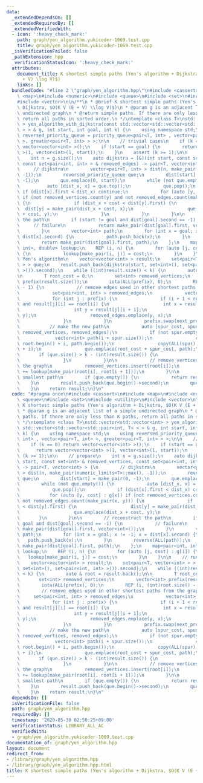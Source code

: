 ```yaml
---
data:
  _extendedDependsOn: []
  _extendedRequiredBy: []
  _extendedVerifiedWith:
  - icon: ':heavy_check_mark:'
    path: graph/yen_algorithm.yukicoder-1069.test.cpp
    title: graph/yen_algorithm.yukicoder-1069.test.cpp
  _isVerificationFailed: false
  _pathExtension: hpp
  _verificationStatusIcon: ':heavy_check_mark:'
  attributes:
    document_title: K shortest simple paths (Yen's algorithm + Dijkstra, $O(K V (E
      + V) \log V)$)
    links: []
  bundledCode: "#line 2 \"graph/yen_algorithm.hpp\"\n#include <cassert>\n#include\
    \ <map>\n#include <numeric>\n#include <queue>\n#include <set>\n#include <utility>\n\
    #include <vector>\n\n/**\n * @brief K shortest simple paths (Yen's algorithm +\
    \ Dijkstra, $O(K V (E + V) \\log V)$)\n * @param g is an adjacent list of a simple\
    \ undirected graph\n * @return simple paths. If there are only less than K paths,\
    \ return all paths in sorted order.\n */\ntemplate <class T>\nstd::vector<std::vector<int>\
    \ > yen_algorithm_with_dijkstra(const std::vector<std::vector<std::pair<int, T>\
    \ > > & g, int start, int goal, int k) {\n    using namespace std;\n    using\
    \ reversed_priority_queue = priority_queue<pair<T, int> , vector<pair<T, int>\
    \ >, greater<pair<T, int> > >;\n\n    // trivial cases\n    if (k == 0) return\
    \ vector<vector<int> >();\n    if (start == goal) {\n        return vector<vector<int>\
    \ >(1, vector<int>(1, start));\n    }\n    assert (k >= 1);\n\n    // prepare\n\
    \    int n = g.size();\n    auto dijkstra = [&](int start, const set<int> & removed_vertices,\
    \ const set<pair<int, int> > & removed_edges) -> pair<T, vector<int> > {\n   \
    \     // dijkstra\n        vector<pair<T, int> > dist(n, make_pair(numeric_limits<T>::max(),\
    \ -1));\n        reversed_priority_queue que;\n        dist[start] = make_pair(0,\
    \ -1);\n        que.emplace(0, start);\n        while (not que.empty()) {\n  \
    \          auto [dist_x, x] = que.top();\n            que.pop();\n           \
    \ if (dist[x].first < dist_x) continue;\n            for (auto [y, cost] : g[x])\
    \ if (not removed_vertices.count(y) and not removed_edges.count(make_pair(x, y)))\
    \ {\n                if (dist_x + cost < dist[y].first) {\n                  \
    \  dist[y] = make_pair(dist_x + cost, x);\n                    que.emplace(dist_x\
    \ + cost, y);\n                }\n            }\n        }\n\n        // reconstruct\
    \ the path\n        if (start != goal and dist[goal].second == -1) {\n       \
    \     // failure\n            return make_pair(dist[goal].first, vector<int>());\n\
    \        }\n        vector<int> path;\n        for (int x = goal; x != -1; x =\
    \ dist[x].second) {\n            path.push_back(x);\n        }\n        reverse(ALL(path));\n\
    \        return make_pair(dist[goal].first, path);\n    };\n    map<pair<int,\
    \ int>, double> lookup;\n    REP (i, n) {\n        for (auto [j, cost] : g[i])\
    \ {\n            lookup[make_pair(i, j)] = cost;\n        }\n    }\n\n    // run\
    \ Yen's algorithm\n    vector<vector<int> > result;\n    set<pair<T, vector<int>\
    \ > > que;\n    result.push_back(dijkstra(start, set<int>(), set<pair<int, int>\
    \ >()).second);\n    while ((int)result.size() < k) {\n        auto & root = result.back();\n\
    \n        T root_cost = 0;\n        set<int> removed_vertices;\n        vector<int>\
    \ prefix(result.size());\n        iota(ALL(prefix), 0);\n        REP (i, (int)root.size()\
    \ - 1) {\n            // remove edges used in other shortest paths from the graph\n\
    \            set<pair<int, int> > removed_edges;\n            vector<int> next_prefix;\n\
    \            for (int j : prefix) {\n                if (i + 1 < result[j].size()\
    \ and result[j][i] == root[i]) {\n                    int x = result[j][i];\n\
    \                    int y = result[j][i + 1];\n                    removed_edges.emplace(x,\
    \ y);\n                    removed_edges.emplace(y, x);\n                    next_prefix.push_back(j);\n\
    \                }\n            }\n            prefix.swap(next_prefix);\n\n \
    \           // make the new path\n            auto [spur_cost, spur] = dijkstra(root[i],\
    \ removed_vertices, removed_edges);\n            if (not spur.empty()) {\n   \
    \             vector<int> path(i + spur.size());\n                copy(root.begin(),\
    \ root.begin() + i, path.begin());\n                copy(ALL(spur), path.begin()\
    \ + i);\n                que.emplace(root_cost + spur_cost, path);\n         \
    \       if (que.size() > k - (int)result.size()) {\n                    que.erase(prev(que.end()));\n\
    \                }\n            }\n\n            // remove vertices in root from\
    \ the graph\n            removed_vertices.insert(root[i]);\n            root_cost\
    \ += lookup[make_pair(root[i], root[i + 1])];\n        }\n\n        // found i-th\
    \ smallest path\n        if (que.empty()) {\n            return result;\n    \
    \    }\n        result.push_back(que.begin()->second);\n        que.erase(que.begin());\n\
    \    }\n    return result;\n}\n"
  code: "#pragma once\n#include <cassert>\n#include <map>\n#include <numeric>\n#include\
    \ <queue>\n#include <set>\n#include <utility>\n#include <vector>\n\n/**\n * @brief\
    \ K shortest simple paths (Yen's algorithm + Dijkstra, $O(K V (E + V) \\log V)$)\n\
    \ * @param g is an adjacent list of a simple undirected graph\n * @return simple\
    \ paths. If there are only less than K paths, return all paths in sorted order.\n\
    \ */\ntemplate <class T>\nstd::vector<std::vector<int> > yen_algorithm_with_dijkstra(const\
    \ std::vector<std::vector<std::pair<int, T> > > & g, int start, int goal, int\
    \ k) {\n    using namespace std;\n    using reversed_priority_queue = priority_queue<pair<T,\
    \ int> , vector<pair<T, int> >, greater<pair<T, int> > >;\n\n    // trivial cases\n\
    \    if (k == 0) return vector<vector<int> >();\n    if (start == goal) {\n  \
    \      return vector<vector<int> >(1, vector<int>(1, start));\n    }\n    assert\
    \ (k >= 1);\n\n    // prepare\n    int n = g.size();\n    auto dijkstra = [&](int\
    \ start, const set<int> & removed_vertices, const set<pair<int, int> > & removed_edges)\
    \ -> pair<T, vector<int> > {\n        // dijkstra\n        vector<pair<T, int>\
    \ > dist(n, make_pair(numeric_limits<T>::max(), -1));\n        reversed_priority_queue\
    \ que;\n        dist[start] = make_pair(0, -1);\n        que.emplace(0, start);\n\
    \        while (not que.empty()) {\n            auto [dist_x, x] = que.top();\n\
    \            que.pop();\n            if (dist[x].first < dist_x) continue;\n \
    \           for (auto [y, cost] : g[x]) if (not removed_vertices.count(y) and\
    \ not removed_edges.count(make_pair(x, y))) {\n                if (dist_x + cost\
    \ < dist[y].first) {\n                    dist[y] = make_pair(dist_x + cost, x);\n\
    \                    que.emplace(dist_x + cost, y);\n                }\n     \
    \       }\n        }\n\n        // reconstruct the path\n        if (start !=\
    \ goal and dist[goal].second == -1) {\n            // failure\n            return\
    \ make_pair(dist[goal].first, vector<int>());\n        }\n        vector<int>\
    \ path;\n        for (int x = goal; x != -1; x = dist[x].second) {\n         \
    \   path.push_back(x);\n        }\n        reverse(ALL(path));\n        return\
    \ make_pair(dist[goal].first, path);\n    };\n    map<pair<int, int>, double>\
    \ lookup;\n    REP (i, n) {\n        for (auto [j, cost] : g[i]) {\n         \
    \   lookup[make_pair(i, j)] = cost;\n        }\n    }\n\n    // run Yen's algorithm\n\
    \    vector<vector<int> > result;\n    set<pair<T, vector<int> > > que;\n    result.push_back(dijkstra(start,\
    \ set<int>(), set<pair<int, int> >()).second);\n    while ((int)result.size()\
    \ < k) {\n        auto & root = result.back();\n\n        T root_cost = 0;\n \
    \       set<int> removed_vertices;\n        vector<int> prefix(result.size());\n\
    \        iota(ALL(prefix), 0);\n        REP (i, (int)root.size() - 1) {\n    \
    \        // remove edges used in other shortest paths from the graph\n       \
    \     set<pair<int, int> > removed_edges;\n            vector<int> next_prefix;\n\
    \            for (int j : prefix) {\n                if (i + 1 < result[j].size()\
    \ and result[j][i] == root[i]) {\n                    int x = result[j][i];\n\
    \                    int y = result[j][i + 1];\n                    removed_edges.emplace(x,\
    \ y);\n                    removed_edges.emplace(y, x);\n                    next_prefix.push_back(j);\n\
    \                }\n            }\n            prefix.swap(next_prefix);\n\n \
    \           // make the new path\n            auto [spur_cost, spur] = dijkstra(root[i],\
    \ removed_vertices, removed_edges);\n            if (not spur.empty()) {\n   \
    \             vector<int> path(i + spur.size());\n                copy(root.begin(),\
    \ root.begin() + i, path.begin());\n                copy(ALL(spur), path.begin()\
    \ + i);\n                que.emplace(root_cost + spur_cost, path);\n         \
    \       if (que.size() > k - (int)result.size()) {\n                    que.erase(prev(que.end()));\n\
    \                }\n            }\n\n            // remove vertices in root from\
    \ the graph\n            removed_vertices.insert(root[i]);\n            root_cost\
    \ += lookup[make_pair(root[i], root[i + 1])];\n        }\n\n        // found i-th\
    \ smallest path\n        if (que.empty()) {\n            return result;\n    \
    \    }\n        result.push_back(que.begin()->second);\n        que.erase(que.begin());\n\
    \    }\n    return result;\n}\n"
  dependsOn: []
  isVerificationFile: false
  path: graph/yen_algorithm.hpp
  requiredBy: []
  timestamp: '2020-05-30 02:50:25+09:00'
  verificationStatus: LIBRARY_ALL_AC
  verifiedWith:
  - graph/yen_algorithm.yukicoder-1069.test.cpp
documentation_of: graph/yen_algorithm.hpp
layout: document
redirect_from:
- /library/graph/yen_algorithm.hpp
- /library/graph/yen_algorithm.hpp.html
title: K shortest simple paths (Yen's algorithm + Dijkstra, $O(K V (E + V) \log V)$)
---
```

